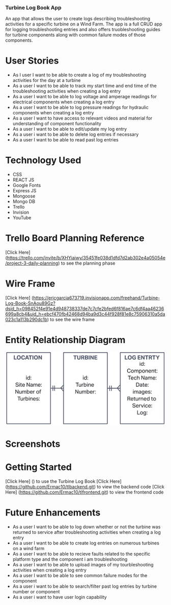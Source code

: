 
### Turbine Log Book App 
An app that allows the user to create logs describing troubleshooting activities for a specific turbine on a Wind Farm. The app is a full CRUD app for logging troubleshooting entries and also offers truobleshooting guides for turbine components along with common failure modes of those components.

# User Stories
- As I user I want to be able to create a log of my troubleshooting activities for the day at a turbine
- As a user I want to be able to track my start time and end time of the troubleshooting activities when creating a log entry
- As a user I want to be able to log voltage and amperage readings for electrical components when creating a log entry
- As a user I want to be able to log pressure readings for hydraulic components when creating a log entry
- As a user I want to have access to relevant videos and material for understanding of component functionality
- As a user I want to be able to edit/update my log entry
- As a user i want to be able to delete log entries if necessary
- As a user I want to be able to read past log entries

# Technology Used
- CSS
- REACT JS
- Google Fonts
- Express JS
- Mongoose
- Mongo DB
- Trello
- Invision
- YouTube

# Trello Board Planning Reference
[Click Here] (https://trello.com/invite/b/XHYiaiwy/35451fe038d1dfd7d2ab302e4a05054e/project-3-daily-planning) to see the planning phase

# Wire Frame
[Click Here] (https://ericgarcia673719.invisionapp.com/freehand/Turbine-Log-Book-SnAou89Gz?dsid_h=098452f4e91e4d948738337de7c7cfe2bfed6f816ae7c6df4aa46236699a8cb4&uid_h=ebcf470fb42468d94ba9d3c44f928f81e8c75906310a5da023c1a113b290dc1b) to see the wire frame

# Entity Relationship Diagram
![ERD](public/ERD.png)

# Screenshots


# Getting Started
[Click Here] () to use the Turbine Log Book
[Click Here] (https://github.com/Ermac10/tlbackend.git) to view the backend code
[Click Here] (https://github.com/Ermac10/tlfrontend.git) to view the frontend code

# Future Enhancements
- As a user I want to be able to log down whether or not the turbine was returned to service after troubleshooting activities when creating a log entry
- As a user I want to be able to create log entries on numerous turbines on a wind farm
- As a user I want to be able to recieve faults related to the specific platform type and the component i am troubleshooting
- As a user I want to be able to upload images of my tourbleshooting activities when creating a log entry
- As a user I want to be able to see common failure modes for the component
- As a user i want to be able to search/filter past log entries by turbine number or component
- As a user i want to have user login capability
